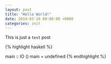 ```yaml
---
layout: post
title: "Hello World!"
date: 2019-03-10 00:00:00 +0000
categories: init
---
```


This is just a `test` post 

{% highlight haskell %}

main :: IO ()
main = undefined
{% endhighlight %}

[main]: http://cristian.urlea.ro

